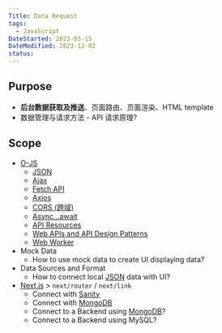 ```yaml
---
Title: Data Request
tags:
  - JavaScript
DateStarted: 2023-03-15
DateModified: 2023-12-02
status:
---
```

## Purpose
- **后台数据获取及推送**、页面路由、页面渲染、HTML template
- 数据管理与请求方法 - API 请求原理?
## Scope
- [O-JS](../Private/O-JS.md)
	- [JSON](JSON.md)
	-  [Ajax](Ajax)
	- [Fetch API](Fetch%20API.md)
	- [Axios](Axios.md)
	- [CORS (跨域)](CORS%20(跨域))
	- [Async...await](Async/Async...await.md)
	- [API Resources](API%20Resources)
	- [Web APIs and API Design Patterns](Web%20APIs%20and%20API%20Design%20Patterns)
	- [Web Worker](Web%20Worker.md)
- Mock Data
	- How to use mock data to create UI displaying data?
- Data Sources and Format
	- How to connect local [JSON](JSON.md) data with UI?
- [Next.js](Next.js) > `next/router` / `next/link`
	- Connect with [Sanity](Sanity)
	- Connect with [MongoDB](MongoDB)
	- Connect to a Backend using [MongoDB](MongoDB)?
	- Connect to a Backend using MySQL?


